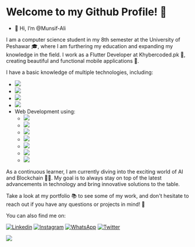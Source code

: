 # Welcome to my Github Profile! 👋
- 👋 Hi, I’m @Munsif-Ali

I am a computer science student in my 8th semester at the University of Peshawar 🎓, where I am furthering my education and expanding my knowledge in the field. I work as a Flutter Developer at Khybercoded.pk 💼, creating beautiful and functional mobile applications 📱.

I have a basic knowledge of multiple technologies, including:

- ![]( 	https://img.shields.io/badge/C%2B%2B-00599C?style=for-the-badge&logo=c%2B%2B&logoColor=white)
- ![](https://img.shields.io/badge/Java-ED8B00?style=for-the-badge&logo=java&logoColor=white)
- ![](https://img.shields.io/badge/Python-3776AB?style=for-the-badge&logo=python&logoColor=white)
- ![](https://img.shields.io/badge/Android-3DDC84?style=for-the-badge&logo=android&logoColor=white)
- Web Development using:
  - ![](https://img.shields.io/badge/HTML-239120?style=for-the-badge&logo=html5&logoColor=white)
  - ![](https://img.shields.io/badge/CSS-239120?&style=for-the-badge&logo=css3&logoColor=white)
  - ![]( 	https://img.shields.io/badge/JavaScript-F7DF1E?style=for-the-badge&logo=javascript&logoColor=black)
  - ![](https://img.shields.io/badge/React-20232A?style=for-the-badge&logo=react&logoColor=61DAFB)
  - ![]( 	https://img.shields.io/badge/Node.js-43853D?style=for-the-badge&logo=node.js&logoColor=white)
  - ![](https://img.shields.io/badge/Express.js-404D59?style=for-the-badge)
  - ![]( 	https://img.shields.io/badge/MongoDB-4EA94B?style=for-the-badge&logo=mongodb&logoColor=white)

As a continuous learner, I am currently diving into the exciting world of AI and Blockchain 🤖🔗. My goal is to always stay on top of the latest advancements in technology and bring innovative solutions to the table.

Take a look at my portfolio 📚 to see some of my work, and don't hesitate to reach out if you have any questions or projects in mind! 🤝

You can also find me on:

[![Linkedin](https://img.shields.io/badge/LinkedIn-0077B5?style=for-the-badge&logo=linkedin&logoColor=white)](https://www.linkedin.com/in/munsif-ali/) [![Instagram](https://img.shields.io/badge/Instagram-E4405F?style=for-the-badge&logo=instagram&logoColor=white)](https://www.instagram.com/munsif_ali_taj/) [![WhatsApp](https://img.shields.io/badge/WhatsApp-25D366?style=for-the-badge&logo=whatsapp&logoColor=white)](https://wa.me/+923493521024) [![Twitter]( 	https://img.shields.io/badge/Twitter-1DA1F2?style=for-the-badge&logo=twitter&logoColor=white)](https://www.twitter.com/Munsif_Ali_Taj)



<picture>
<source 
  srcset="https://github-readme-stats.vercel.app/api?username=Munsif-Ali&show_icons=true&theme=dark"
  media="(prefers-color-scheme: dark)"
/>
<source
  srcset="https://github-readme-stats.vercel.app/api?username=Munsif-Ali&show_icons=true"
  media="(prefers-color-scheme: light), (prefers-color-scheme: no-preference)"
/>
<img src="https://github-readme-stats.vercel.app/api?username=Munsif-Ali&show_icons=true" />
</picture>

<!---
Munsif-Ali/Munsif-Ali is a ✨ special ✨ repository because its `README.md` (this file) appears on your GitHub profile.
You can click the Preview link to take a look at your changes.
--->
